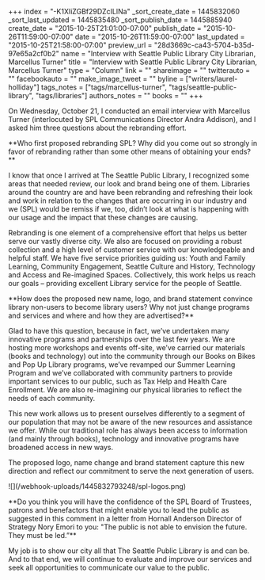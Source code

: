 +++
index = "-K1XIiZGBf29DZcILlNa"
_sort_create_date = 1445832060
_sort_last_updated = 1445835480
_sort_publish_date = 1445885940
create_date = "2015-10-25T21:01:00-07:00"
publish_date = "2015-10-26T11:59:00-07:00"
date = "2015-10-26T11:59:00-07:00"
last_updated = "2015-10-25T21:58:00-07:00"
preview_url = "28d3669c-ca43-5704-b35d-97e65a2cf0b2"
name = "Interview with Seattle Public Library City Librarian, Marcellus Turner"
title = "Interview with Seattle Public Library City Librarian, Marcellus Turner"
type = "Column"
link = ""
shareimage = ""
twitterauto = ""
facebookauto = ""
make_image_tweet = ""
byline = ["writers/laurel-holliday"]
tags_notes = ["tags/marcellus-turner", "tags/seattle-public-library", "tags/libraries"]
authors_notes = ""
books = ""
+++
<p class="intro">On Wednesday, October 21, I conducted an email interview with Marcellus Turner (interlocuted by SPL Communications Director Andra Addison), and I asked him three questions about the rebranding effort.</p>

<p class="noindent">**Who first proposed rebranding SPL? Why did you come out so strongly in favor of rebranding rather than some other means of obtaining your ends?**</p>

<p class="noindent">I know that once I arrived at The Seattle Public Library, I recognized some areas that needed review, our look and brand being one of them. Libraries around the country are and have been rebranding and refreshing their look and work in relation to the changes that are occurring in our industry and we (SPL) would be remiss if we, too, didn’t look at what is happening with our usage and the impact that these changes are causing.</p>

<p>Rebranding is one element of a comprehensive effort that helps us better serve our vastly diverse city. We also are focused on providing a robust collection and a high level of customer service with our knowledgeable and helpful staff. We have five service priorities guiding us: Youth and Family Learning, Community Engagement, Seattle Culture and History, Technology and Access and Re-imagined Spaces. Collectively, this work helps us reach our goals – providing excellent Library service for the people of Seattle.</p>


<p class="noindent">**How does the proposed new name, logo, and brand statement convince library non-users to become library users? Why not just change programs and services and where and how they are advertised?**</p>

<p class="noindent">Glad to have this question, because in fact, we’ve undertaken many innovative programs and partnerships over the last few years. We are hosting more workshops and events off-site, we’ve carried our materials (books and technology) out into the community through our Books on Bikes and Pop Up Library programs, we’ve revamped our Summer Learning Program and we’ve collaborated with community partners to provide important services to our public, such as Tax Help and Health Care Enrollment. We are also re-imagining our physical libraries to reflect the needs of each community.<p>

This new work allows us to present ourselves differently to a segment of our population that may not be aware of the new resources and assistance we offer. While our traditional role has always been access to information (and mainly through books), technology and innovative programs have broadened access in new ways.

The proposed logo, name change and brand statement capture this new direction and reflect our commitment to serve the next generation of users.

<p class="image noindent">![](/webhook-uploads/1445832793248/spl-logos.png)</p>


<p class="noindent">**Do you think you will have the confidence of the SPL Board of Trustees, patrons and benefactors that might enable you to lead the public as suggested in this comment in a letter from Hornall Anderson Director of Strategy Nory Emori to you: "The public is not able to envision the future. They must be led.”**</p>

<p class="noindent">My job is to show our city all that The Seattle Public Library is and can be. And to that end, we will continue to evaluate and improve our services and seek all opportunities to communicate our value to the public.</p>